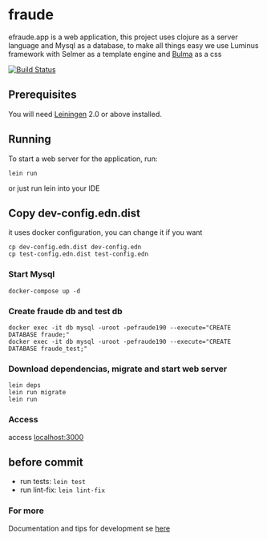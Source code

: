 # fraude
efraude.app is a web application, this project uses clojure as a server language and Mysql as a database, to make all things easy we use Luminus framework with Selmer as a template engine and [Bulma](https://bulma.io/) as a css

[![Build Status](https://travis-ci.org/pvgomes/efraude.svg?branch=main)](https://travis-ci.org/pvgomes/efraude)

## Prerequisites

You will need [Leiningen][1] 2.0 or above installed.

[1]: https://github.com/technomancy/leiningen

## Running

To start a web server for the application, run:

    lein run 

or just run lein into your IDE

## Copy dev-config.edn.dist 
it uses docker configuration, you can change it if you want
```
cp dev-config.edn.dist dev-config.edn
cp test-config.edn.dist test-config.edn
```

### Start Mysql
```docker-compose up -d```

### Create fraude db and test db
```
docker exec -it db mysql -uroot -pefraude190 --execute="CREATE DATABASE fraude;"
docker exec -it db mysql -uroot -pefraude190 --execute="CREATE DATABASE fraude_test;"
```

### Download dependencias, migrate and start web server 
```
lein deps
lein run migrate
lein run
```

### Access
access [localhost:3000](http://localhost:3000)

## before commit
- run tests: `lein test`
- run lint-fix: `lein lint-fix`

### For more
Documentation and tips for development se [here](resources/docs/docs.md)